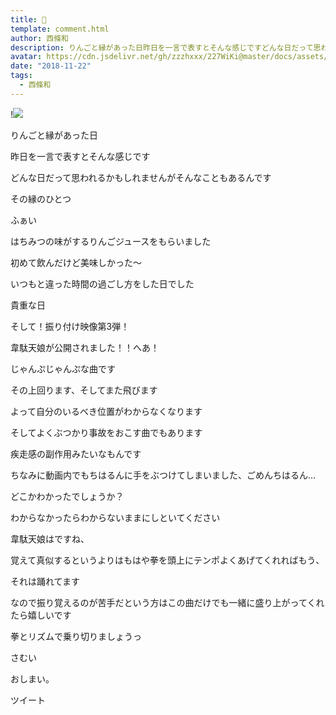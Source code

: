 ```yaml
---
title:  ﻿
template: comment.html
author: 西條和
description: りんごと縁があった日昨日を一言で表すとそんな感じですどんな日だって思われるかもしれませんがそんなこ...
avatar: https://cdn.jsdelivr.net/gh/zzzhxxx/227WiKi@master/docs/assets/photo/avatar/nagomi.jpg
date: "2018-11-22"
tags:
  - 西條和
---
```


!![](https://cdn.jsdelivr.net/gh/227WiKi/227WiKi-image@master/blog-image/nagomi-2018-11-22_1.jpg)

















りんごと縁があった日

















昨日を一言で表すとそんな感じです















どんな日だって思われるかもしれませんがそんなこともあるんです











その縁のひとつ







ふぁい











はちみつの味がするりんごジュースをもらいました














初めて飲んだけど美味しかった〜














いつもと違った時間の過ごし方をした日でした









貴重な日











そして！振り付け映像第3弾！






韋駄天娘が公開されました！！へあ！














じゃんぷじゃんぷな曲です









その上回ります、そしてまた飛びます












よって自分のいるべき位置がわからなくなります













そしてよくぶつかり事故をおこす曲でもあります









疾走感の副作用みたいなもんです












ちなみに動画内でもちはるんに手をぶつけてしまいました、ごめんちはるん…












どこかわかったでしょうか？





わからなかったらわからないままにしといてください




















韋駄天娘はですね、






覚えて真似するというよりはもはや拳を頭上にテンポよくあげてくれればもう、





それは踊れてます












なので振り覚えるのが苦手だという方はこの曲だけでも一緒に盛り上がってくれたら嬉しいです











拳とリズムで乗り切りましょうっ



















さむい















おしまい。


ツイート



